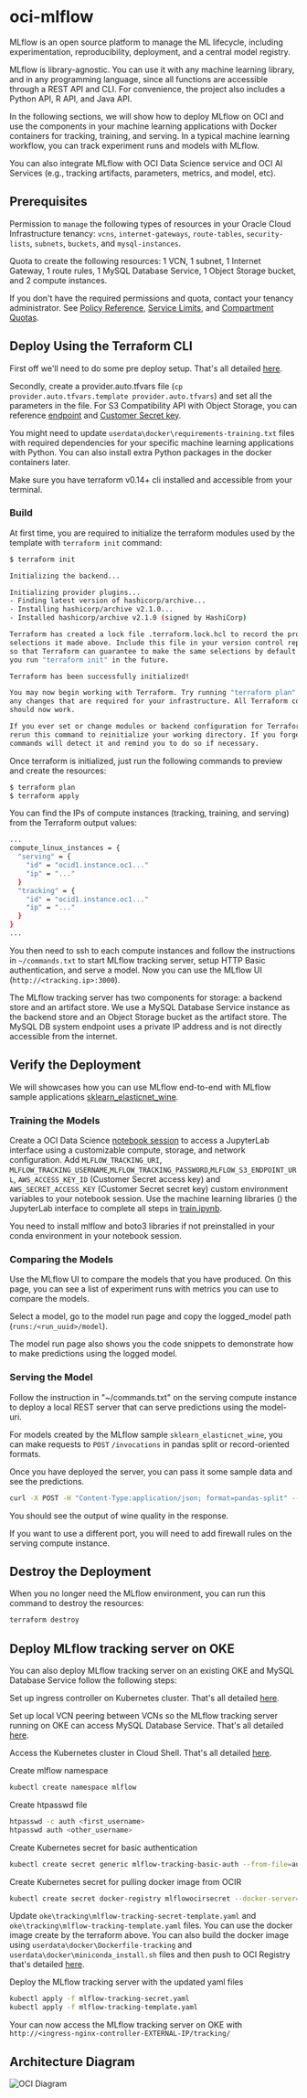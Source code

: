 # oci-mlflow

MLflow is an open source platform to manage the ML lifecycle, including experimentation, reproducibility, deployment, and a central model registry.

MLflow is library-agnostic. You can use it with any machine learning library, and in any programming language, since all functions are accessible through a REST API and CLI. For convenience, the project also includes a Python API, R API, and Java API.

In the following sections, we will show how to deploy MLflow on OCI and use the components in your machine learning applications with Docker containers for tracking, training, and serving. In a typical machine learning workflow, you can track experiment runs and models with MLflow. 

You can also integrate MLflow with OCI Data Science service and OCI AI Services (e.g., tracking artifacts, parameters, metrics, and model, etc).


## Prerequisites

Permission to `manage` the following types of resources in your Oracle Cloud Infrastructure tenancy: `vcns`, `internet-gateways`, `route-tables`, `security-lists`, `subnets`, `buckets`, and `mysql-instances`.

Quota to create the following resources: 1 VCN, 1 subnet, 1 Internet Gateway, 1 route rules, 1 MySQL Database Service, 1 Object Storage bucket, and 2 compute instances.

If you don't have the required permissions and quota, contact your tenancy administrator. See [Policy Reference](https://docs.cloud.oracle.com/en-us/iaas/Content/Identity/Reference/policyreference.htm), [Service Limits](https://docs.cloud.oracle.com/iaas/Content/General/Concepts/resourcequotas.htm), and [Compartment Quotas](https://docs.cloud.oracle.com/iaas/Content/General/Concepts/resourcequotas.htm).


## Deploy Using the Terraform CLI

First off we'll need to do some pre deploy setup.  That's all detailed [here](https://github.com/oracle/oci-quickstart-prerequisites).

Secondly, create a provider.auto.tfvars file (`cp provider.auto.tfvars.template provider.auto.tfvars`) and set all the parameters in the file. For S3 Compatibility API with Object Storage, you can reference [endpoint](https://docs.oracle.com/en-us/iaas/Content/Object/Tasks/s3compatibleapi.htm) and [Customer Secret key](https://docs.oracle.com/en-us/iaas/Content/Identity/Tasks/managingcredentials.htm#create-secret-key).

You might need to update `userdata\docker\requirements-training.txt` files with required dependencies for your specific machine learning applications with Python. You can also install extra Python packages in the docker containers later. 

Make sure you have terraform v0.14+ cli installed and accessible from your terminal.

### Build

At first time, you are required to initialize the terraform modules used by the template with  `terraform init` command:

```bash
$ terraform init

Initializing the backend...

Initializing provider plugins...
- Finding latest version of hashicorp/archive...
- Installing hashicorp/archive v2.1.0...
- Installed hashicorp/archive v2.1.0 (signed by HashiCorp)

Terraform has created a lock file .terraform.lock.hcl to record the provider
selections it made above. Include this file in your version control repository
so that Terraform can guarantee to make the same selections by default when
you run "terraform init" in the future.

Terraform has been successfully initialized!

You may now begin working with Terraform. Try running "terraform plan" to see
any changes that are required for your infrastructure. All Terraform commands
should now work.

If you ever set or change modules or backend configuration for Terraform,
rerun this command to reinitialize your working directory. If you forget, other
commands will detect it and remind you to do so if necessary.
```

Once terraform is initialized, just run the following commands to preview and create the resources:

```bash
$ terraform plan
$ terraform apply
```

You can find the IPs of compute instances (tracking, training, and serving) from the Terraform output values:

```bash
...
compute_linux_instances = {
  "serving" = {
    "id" = "ocid1.instance.oc1..."
    "ip" = "..."
  }
  "tracking" = {
    "id" = "ocid1.instance.oc1..."
    "ip" = "..."
  }
}
...
```

You then need to ssh to each compute instances and follow the instructions in `~/commands.txt` to start MLflow tracking server, setup HTTP Basic authentication, and serve a model. Now you can use the MLflow UI (`http://<tracking.ip>:3000`). 

The MLflow tracking server has two components for storage: a backend store and an artifact store. We use a MySQL Database Service instance as the backend store and an Object Storage bucket as the artifact store. The MySQL DB system endpoint uses a private IP address and is not directly accessible from the internet. 


## Verify the Deployment

We will showcases how you can use MLflow end-to-end with MLflow sample applications [sklearn_elasticnet_wine](https://github.com/mlflow/mlflow/tree/master/examples/sklearn_elasticnet_wine).

### Training the Models

Create a OCI Data Science [notebook session](https://docs.oracle.com/en-us/iaas/data-science/using/manage-notebook-sessions.htm) to access a JupyterLab interface using a customizable compute, storage, and network configuration. Add `MLFLOW_TRACKING_URI`, `MLFLOW_TRACKING_USERNAME`,`MLFLOW_TRACKING_PASSWORD`,`MLFLOW_S3_ENDPOINT_URL`, `AWS_ACCESS_KEY_ID` (Customer Secret access key) and `AWS_SECRET_ACCESS_KEY` (Customer Secret secret key) custom environment variables to your notebook session. Use the machine learning libraries () the JupyterLab interface to complete all steps in [train.ipynb](https://github.com/mlflow/mlflow/blob/master/examples/sklearn_elasticnet_wine/train.ipynb). 

You need to install mlflow and boto3 libraries if not preinstalled in your conda environment in your notebook session.

### Comparing the Models

Use the MLflow UI to compare the models that you have produced. On this page, you can see a list of experiment runs with metrics you can use to compare the models.

Select a model, go to the model run page and copy the logged_model path (`runs:/<run_uuid>/model`).

The model run page also shows you the code snippets to demonstrate how to make predictions using the logged model.

### Serving the Model

Follow the instruction in "~/commands.txt" on the serving compute instance to deploy a local REST server that can serve predictions using the model-uri.

For models created by the MLflow sample `sklearn_elasticnet_wine`, you can make requests to `POST` `/invocations` in pandas split or record-oriented formats. 

Once you have deployed the server, you can pass it some sample data and see the predictions.

```bash
curl -X POST -H "Content-Type:application/json; format=pandas-split" --data '{"columns":["fixed acidity","volatile acidity","citric acid","residual sugar","chlorides","free sulfur dioxide","total sulfur dioxide","density","pH","sulphates","alcohol"],"data":[[6.2, 0.66, 0.48, 1.2, 0.029, 29, 75, 0.98, 3.33, 0.39, 12.8]]}' http://<serving.ip>:1234/invocations
```

You should see the output of wine quality in the response.

If you want to use a different port, you will need to add firewall rules on the serving compute instance.

## Destroy the Deployment 

When you no longer need the MLflow environment, you can run this command to destroy the resources:

```bash
terraform destroy
```

## Deploy MLflow tracking server on OKE

You can also deploy MLflow tracking server on an existing OKE and MySQL Database Service follow the following steps: 

Set up ingress controller on Kubernetes cluster.  That's all detailed [here](https://docs.oracle.com/en-us/iaas/Content/ContEng/Tasks/contengsettingupingresscontroller.htm).

Set up local VCN peering between VCNs so the MLflow tracking server running on OKE can access MySQL Database Service. That's all detailed [here](https://docs.oracle.com/en-us/iaas/Content/Network/Tasks/localVCNpeering.htm).

Access the Kubernetes cluster in Cloud Shell. That's all detailed [here](https://docs.oracle.com/en-us/iaas/Content/ContEng/Tasks/contengdownloadkubeconfigfile.htm#cloudshelldownload).

Create mlflow namespace
```bash
kubectl create namespace mlflow
```

Create htpasswd file
```bash
htpasswd -c auth <first_username>
htpasswd auth <other_username>
```

Create Kubernetes secret for basic authentication
```bash
kubectl create secret generic mlflow-tracking-basic-auth --from-file=auth --namespace mlflow
```

Create Kubernetes secret for pulling docker image from OCIR
```bash
kubectl create secret docker-registry mlflowocirsecret --docker-server=<region-key>.ocir.io --docker-username='<tenancy-namespace>/<oci-username>' --docker-password='<oci-auth-token>' --docker-email='<email-address>'
```

Update `oke\tracking\mlflow-tracking-secret-template.yaml` and `oke\tracking\mlflow-tracking-template.yaml` files. You can use the docker image create by the terraform above. You can also build the docker image using `userdata\docker\Dockerfile-tracking` and `userdata\docker\miniconda_install.sh` files and then push to OCI Registry that's detailed [here](https://docs.oracle.com/en-us/iaas/Content/Registry/Tasks/registrypushingimagesusingthedockercli.htm).

Deploy the MLflow tracking server with the updated yaml files
```bash
kubectl apply -f mlflow-tracking-secret.yaml
kubectl apply -f mlflow-tracking-template.yaml
```

Your can now access the MLflow tracking server on OKE with `http://<ingress-nginx-controller-EXTERNAL-IP/tracking/` 

## Architecture Diagram

![OCI Diagram](./images/oci-mlflow.png)

